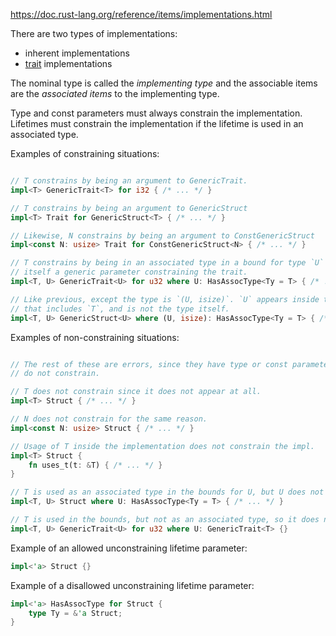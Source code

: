 https://doc.rust-lang.org/reference/items/implementations.html

There are two types of implementations:

-   inherent implementations
-   [trait](https://doc.rust-lang.org/reference/items/traits.html) implementations

The nominal type is called the *implementing type* and the associable items are the *associated items* to the implementing type.


Type and const parameters must always constrain the implementation. Lifetimes must constrain the implementation if the lifetime is used in an associated type.

Examples of constraining situations:

```Rust 

// T constrains by being an argument to GenericTrait.
impl<T> GenericTrait<T> for i32 { /* ... */ }

// T constrains by being an argument to GenericStruct
impl<T> Trait for GenericStruct<T> { /* ... */ }

// Likewise, N constrains by being an argument to ConstGenericStruct
impl<const N: usize> Trait for ConstGenericStruct<N> { /* ... */ }

// T constrains by being in an associated type in a bound for type `U` which is
// itself a generic parameter constraining the trait.
impl<T, U> GenericTrait<U> for u32 where U: HasAssocType<Ty = T> { /* ... */ }

// Like previous, except the type is `(U, isize)`. `U` appears inside the type
// that includes `T`, and is not the type itself.
impl<T, U> GenericStruct<U> where (U, isize): HasAssocType<Ty = T> { /* ... */ }


```

Examples of non-constraining situations:

```Rust

// The rest of these are errors, since they have type or const parameters that
// do not constrain.

// T does not constrain since it does not appear at all.
impl<T> Struct { /* ... */ }

// N does not constrain for the same reason.
impl<const N: usize> Struct { /* ... */ }

// Usage of T inside the implementation does not constrain the impl.
impl<T> Struct {
    fn uses_t(t: &T) { /* ... */ }
}

// T is used as an associated type in the bounds for U, but U does not constrain.
impl<T, U> Struct where U: HasAssocType<Ty = T> { /* ... */ }

// T is used in the bounds, but not as an associated type, so it does not constrain.
impl<T, U> GenericTrait<U> for u32 where U: GenericTrait<T> {}

```

Example of an allowed unconstraining lifetime parameter:

```Rust
impl<'a> Struct {}

```

Example of a disallowed unconstraining lifetime parameter:

```Rust
impl<'a> HasAssocType for Struct {
    type Ty = &'a Struct;
}

```